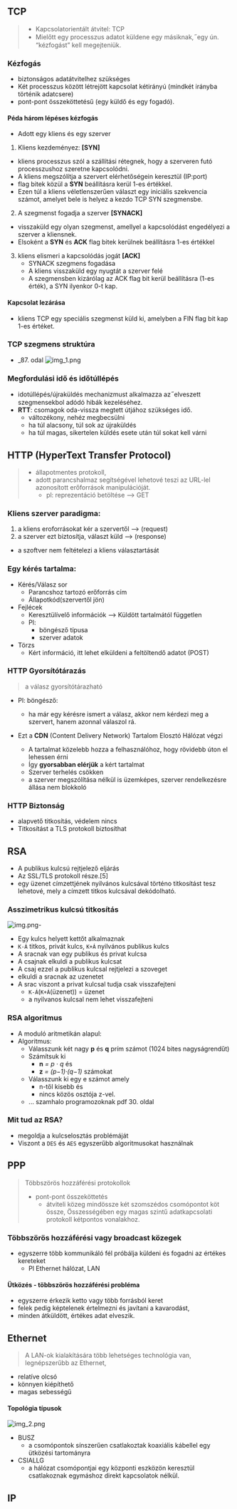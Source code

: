 ## TCP
> - Kapcsolatorientált átvitel: TCP
> - Mielőtt egy processzus adatot küldene egy másiknak,  ̋
egy ún. “kézfogást” kell megejteniük.

### Kézfogás
- biztonságos adatátvitelhez szükséges
- Két processzus között létrejött kapcsolat kétirányú (mindkét irányba történik adatcsere)
- pont-pont összeköttetésű (egy küldő és egy fogadó).

#### Péda három lépéses kézfogás
- Adott egy kliens és egy szerver 
1. Kliens kezdeményez: **[SYN]**
  - kliens processzus szól a szállítási rétegnek,
  hogy a szerveren futó processzushoz szeretne kapcsolódni.
  - A kliens megszólítja a szervert elérhetőségein keresztül (IP:port)
  - flag bitek közül a **SYN** beállításra kerül 1-es értékkel.
  - Ezen túl a kliens véletlenszerűen választ egy iniciális szekvencia számot, amelyet bele is helyez a
kezdo TCP SYN szegmensbe.

2. A szegmenst fogadja a szerver  **[SYNACK]**
  - visszaküld egy olyan szegmenst, amellyel a kapcsolódást
engedélyezi a szerver a kliensnek.
  - Elsoként a **SYN** és **ACK** flag bitek kerülnek beállításra 
    1-es értékkel

3. kliens elismeri a kapcsolódás jogát **[ACK]**
   - SYNACK szegmens fogadása
   - A kliens visszaküld egy nyugtát a szerver felé
   - A szegmensben kizárólag az ACK flag bit kerül beállításra
   (1-es érték), a SYN ilyenkor 0-t kap.

#### Kapcsolat lezárása
- kliens TCP egy speciális szegmenst küld ki,
amelyben a FIN flag bit kap 1-es értéket.

### TCP szegmens struktúra
- _87. odal
![img_1.png](img_1.png)

### Megfordulási idő és időtúllépés
- idotúllépés/újraküldés mechanizmust alkalmazza az  ̋
elveszett szegmensekbol adódó hibák kezeléséhez.
- **RTT**: csomagok oda-vissza megtett útjához szükséges idő.
  - változékony, nehéz megbecsülni
  - ha túl alacsony, túl sok az újraküldés
  - ha túl magas, sikertelen küldés esete után túl sokat kell várni


## HTTP (HyperText Transfer Protocol)

> - állapotmentes protokoll,
> - adott parancshalmaz segítségével lehetové teszi az
> URL-lel azonosított erőforrások manipulációját.
>    - pl: reprezentáció betöltése --> GET
  
### Kliens szerver paradigma:
  1. a kliens eroforrásokat kér a szervertől --> (request)
  2. a szerver ezt biztosítja, választ küld --> (response)
  
  - a szoftver nem feltételezi a kliens választartását
### Egy kérés tartalma:
- Kérés/Válasz sor
  - Parancshoz tartozó erőforrás cím
  - Állapotkód(szervertől jön)
- Fejlécek
  - Keresztülívelő információk --> Küldött tartalmától független
  - Pl:
    - böngésző típusa
    - szerver adatok 
- Törzs
  - Kért információ, itt lehet elküldeni a feltöltendő adatot (POST)


### HTTP Gyorsítótárazás
> a válasz gyorsítótárazható

- Pl: böngésző:
  - ha már egy kérésre ismert a válasz, akkor nem kérdezi meg a szervert,
    hanem azonnal válaszol rá. 

- Ezt a **CDN** (Content Delivery Network) Tartalom Elosztó Hálózat végzi
  - A tartalmat közelebb hozza a felhasználóhoz,
    hogy rövidebb úton el lehessen érni
  - Így **gyorsabban elérjük** a kért tartalmat 
  - Szerver terhelés csökken
  - a szerver megszólítása nélkül is üzemképes, 
    szerver rendelkezésre állása nem blokkoló

### HTTP Biztonság
- alapvető titkosítás, védelem nincs
- Titkosítást a TLS protokoll biztosíthat


## RSA
- A publikus kulcsú rejtjelező eljárás
- Az SSL/TLS protokoll része.[5]
- egy üzenet címzettjének nyilvános kulcsával történo titkosítást tesz
lehetové, mely a címzett titkos kulcsával dekódolható.
### Asszimetrikus kulcsú titkosítás
![img.png](img.png)- 
- Egy kulcs helyett kettőt alkalmaznak
- `K-Á` titkos, privát kulcs, `K+Á` nyilvános publikus kulcs
- A sracnak van egy publikus és privat kulcsa
- A csajnak elkuldi a publikus kulcsat
- A csaj ezzel a publikus kulcsal rejtjelezi a szoveget
- elkuldi a sracnak az uzenetet
- A srac viszont a privat kulcsal tudja csak visszafejteni
  - `K-Á`(`K+Á`(üzenet)) = üzenet
  - a nyilvanos kulcsal nem lehet visszafejteni

### RSA algoritmus
- A moduló aritmetikán alapul:
- Algoritmus:
  - Válasszunk két nagy **p** és **q** prím számot (1024 bites nagyságrendűt)
  - Számítsuk ki 
    - **n** _= p · q_ és
    - **z** _= (p−1)·(q−1)_ számokat
  - Válasszunk ki egy e számot amely 
    - n-től kisebb és 
    - nincs közös osztója  z-vel.
  - ... szamhalo programozoknak pdf 30. oldal

### Mit tud az RSA?
- megoldja a kulcselosztás problémáját
- Viszont a `DES` és `AES` egyszerűbb algoritmusokat használnak


## PPP
> Többszörös hozzáférési protokollok
> - pont-pont összeköttetés
>   - átviteli közeg mindössze két szomszédos csomópontot köt össze,
> Összességében egy magas szintű adatkapcsolati protokoll kétpontos vonalakhoz.

### Többszörös hozzáférési vagy broadcast közegek
- egyszerre több kommunikáló fél próbálja küldeni és fogadni az értékes kereteket
  - Pl Ethernet hálózat, LAN

#### Ütközés - többszörös hozzáférési probléma
- egyszerre érkezik ketto vagy több forrásból keret
- felek pedig képtelenek  értelmezni és javítani a kavarodást,
- minden átküldött, értékes adat elveszik.

## Ethernet
> A LAN-ok kialakítására több lehetséges technológia van, 
> legnépszerűbb az Ethernet,
- relatíve olcsó
- könnyen kiépíthető
- magas sebességű

#### Topológia típusok
![img_2.png](img_2.png)
- BUSZ
  - a csomópontok sínszerűen csatlakoztak koaxiális kábellel egy ütközési tartományra
- CSIALLG
  - a hálózat csomópontjai egy központi eszközön keresztül csatlakoznak egymáshoz direkt
kapcsolatok nélkül.

## IP
